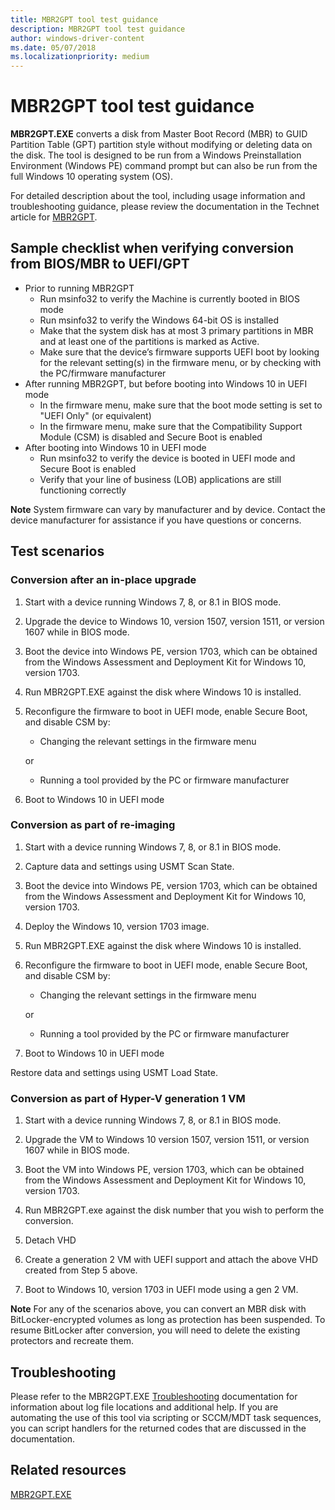 ```yaml
---
title: MBR2GPT tool test guidance
description: MBR2GPT tool test guidance
author: windows-driver-content
ms.date: 05/07/2018
ms.localizationpriority: medium
---
```




# MBR2GPT tool test guidance


**MBR2GPT.EXE** converts a disk from Master Boot Record (MBR) to GUID Partition Table (GPT) partition style without modifying or deleting data on the disk. The tool is designed to be run from a Windows Preinstallation Environment (Windows PE) command prompt but can also be run from the full Windows 10 operating system (OS).

For detailed description about the tool, including usage information and troubleshooting guidance, please review the documentation in the Technet article for [MBR2GPT](https://docs.microsoft.com/windows/deployment/mbr-to-gpt).

## Sample checklist when verifying conversion from BIOS/MBR to UEFI/GPT

- Prior to running MBR2GPT
    - Run msinfo32 to verify the Machine is currently booted in BIOS mode
    - Run msinfo32 to verify the Windows 64-bit OS is installed
    - Make that the system disk has at most 3 primary partitions in MBR and at least one of the partitions is marked as Active.
    - Make sure that the device’s firmware supports UEFI boot by looking for the relevant setting(s) in the firmware menu, or by checking with the PC/firmware manufacturer
- After running MBR2GPT, but before booting into Windows 10 in UEFI mode
    - In the firmware menu, make sure that the boot mode setting is set to "UEFI Only" (or equivalent)
    - In the firmware menu, make sure that the Compatibility Support Module (CSM) is disabled and Secure Boot is enabled
- After booting into Windows 10 in UEFI mode
    - Run msinfo32 to verify the device is booted in UEFI mode and Secure Boot is enabled
    - Verify that your line of business (LOB) applications are still functioning correctly

**Note** System firmware can vary by manufacturer and by device. Contact the device manufacturer for assistance if you have questions or concerns.

## Test scenarios

### Conversion after an in-place upgrade

1.  Start with a device running Windows 7, 8, or 8.1 in BIOS mode.

2.  Upgrade the device to Windows 10, version 1507, version 1511, or version 1607 while in BIOS mode.

3.  Boot the device into Windows PE, version 1703, which can be obtained from the Windows Assessment and Deployment Kit for Windows 10, version 1703.

4.  Run MBR2GPT.EXE against the disk where Windows 10 is installed.

5.  Reconfigure the firmware to boot in UEFI mode, enable Secure Boot, and disable CSM by:

    - Changing the relevant settings in the firmware menu

    or

    - Running a tool provided by the PC or firmware manufacturer

6.  Boot to Windows 10 in UEFI mode

### Conversion as part of re-imaging

1.  Start with a device running Windows 7, 8, or 8.1 in BIOS mode.

2.  Capture data and settings using USMT Scan State.

3.  Boot the device into Windows PE, version 1703, which can be obtained from the Windows Assessment and Deployment Kit for Windows 10, version 1703.

4.  Deploy the Windows 10, version 1703 image.

5.  Run MBR2GPT.EXE against the disk where Windows 10 is installed.

6.  Reconfigure the firmware to boot in UEFI mode, enable Secure Boot, and disable CSM by:

    - Changing the relevant settings in the firmware menu

    or

    - Running a tool provided by the PC or firmware manufacturer

7.  Boot to Windows 10 in UEFI mode

Restore data and settings using USMT Load State.

### Conversion as part of Hyper-V generation 1 VM

1.  Start with a device running Windows 7, 8, or 8.1 in BIOS mode.

2.  Upgrade the VM to Windows 10 version 1507, version 1511, or version 1607 while in BIOS mode.

3.  Boot the VM into Windows PE, version 1703, which can be obtained from the Windows Assessment and Deployment Kit for Windows 10, version 1703.

4.  Run MBR2GPT.exe against the disk number that you wish to perform the conversion.

5.  Detach VHD

6.  Create a generation 2 VM with UEFI support and attach the above VHD created from Step 5 above.

7.  Boot to Windows 10, version 1703 in UEFI mode using a gen 2 VM.

**Note** For any of the scenarios above, you can convert an MBR disk with BitLocker-encrypted volumes as long as protection has been suspended. To resume BitLocker after conversion, you will need to delete the existing protectors and recreate them.

## Troubleshooting

Please refer to the MBR2GPT.EXE [Troubleshooting](https://docs.microsoft.com/windows/deployment/mbr-to-gpt#troubleshooting) documentation for information about log file locations and additional help. If you are automating the use of this tool via scripting or SCCM/MDT task sequences, you can script handlers for the returned codes that are discussed in the documentation.

## Related resources

[MBR2GPT.EXE](https://docs.microsoft.com/windows/deployment/mbr-to-gpt)



